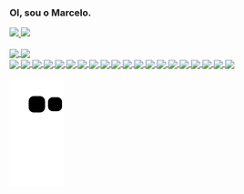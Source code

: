 ### OI, sou o Marcelo.
<div>
  <a href="https://github.com/alowelter">
  <img height="180em" src="https://github-readme-stats.vercel.app/api?username=alowelter&show_icons=true&theme=dracula&include_all_commits=true&count_private=true"/>
  <img height="180em" src="https://github-readme-stats.vercel.app/api/top-langs/?username=alowelter&layout=compact&langs_count=7&theme=dracula"/>
</div>



<div style="display: inline_block"><br>

  <img align="center" src="https://img.shields.io/badge/Laravel-FF2D20?style=for-the-badge&logo=laravel&logoColor=white">
    <img align="center" src="https://img.shields.io/badge/AlpineJS-8BC0D0?style=for-the-badge&logo=alpine.js&logoColor=black">
  <br>
  <img align="center" src="https://img.shields.io/badge/Vue.js-35495E?style=for-the-badge&logo=vue.js&logoColor=4FC08D">
  <img align="center" src="https://img.shields.io/badge/Bootstrap-563D7C?style=for-the-badge&logo=bootstrap&logoColor=white">
  
  <img align="center" src="https://img.shields.io/badge/MySQL-00000F?style=for-the-badge&logo=mysql&logoColor=white">
  <img align="center" src="https://img.shields.io/badge/MongoDB-4EA94B?style=for-the-badge&logo=mongodb&logoColor=white">
  <img align="center" src="https://img.shields.io/badge/Amazon_AWS-232F3E?style=for-the-badge&logo=amazon-aws&logoColor=white">
  <img align="center" src="https://img.shields.io/badge/Tailwind_CSS-38B2AC?style=for-the-badge&logo=tailwind-css&logoColor=white">
  <img align="center" src="https://img.shields.io/badge/PHP-777BB4?style=for-the-badge&logo=php&logoColor=white">
  <img align="center" src="https://img.shields.io/badge/CSS3-1572B6?style=for-the-badge&logo=css3&logoColor=white">
  	<img align="center" src="https://img.shields.io/badge/HTML5-E34F26?style=for-the-badge&logo=html5&logoColor=white">
    <img align="center" src="https://img.shields.io/badge/JavaScript-323330?style=for-the-badge&logo=javascript&logoColor=F7DF1E">
    <img align="center" src="https://img.shields.io/badge/CSS-239120?&style=for-the-badge&logo=css3&logoColor=white">
    <img align="center" src="https://img.shields.io/badge/GitHub-100000?style=for-the-badge&logo=github&logoColor=white">
    <img align="center" src="https://img.shields.io/badge/LinkedIn-0077B5?style=for-the-badge&logo=linkedin&logoColor=white">
    <img align="center" src="https://img.shields.io/badge/json-5E5C5C?style=for-the-badge&logo=json&logoColor=white">
    <img align="center" src="https://img.shields.io/badge/MariaDB-003545?style=for-the-badge&logo=mariadb&logoColor=white">
    <img align="center" src="https://img.shields.io/badge/Nginx-009639?style=for-the-badge&logo=nginx&logoColor=white">
    <img align="center" src="https://img.shields.io/badge/Amazon_AWS-232F3E?style=for-the-badge&logo=amazon-aws&logoColor=white">
    <img align="center" src="https://img.shields.io/badge/Brave-FF1B2D?style=for-the-badge&logo=Brave&logoColor=white">
    <img align="center" src="https://img.shields.io/badge/Linux-FCC624?style=for-the-badge&logo=linux&logoColor=black">
    <img align="center" src="https://img.shields.io/badge/Visual_Studio_Code-0078D4?style=for-the-badge&logo=visual%20studio%20code&logoColor=white">

</div>
  
 ![Snake animation](https://github.com/rafaballerini/rafaballerini/blob/output/github-contribution-grid-snake.svg)
